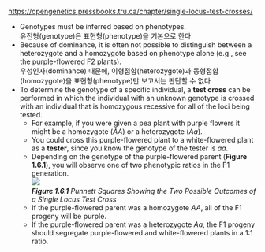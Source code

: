 https://opengenetics.pressbooks.tru.ca/chapter/single-locus-test-crosses/
- Genotypes must be inferred based on phenotypes.    
  유전형(genotype)은 표현형(phenotype)을 기본으로 한다
- Because of dominance, it is often not possible to distinguish between a heterozygote and a homozygote based on phenotype alone (e.g., see the purple-flowered F2 plants).    
  우성인자(dominance) 때문에, 이형접합(heterozygote)과 동형접합(homozygote)을 표현형(phenotype)만 보고서는 판단할 수 없다
- To determine the genotype of a specific individual, a **test cross** can be performed in which the individual with an unknown genotype is crossed with an individual that is homozygous recessive for all of the loci being tested.
	- For example, if you were given a pea plant with purple flowers it might be a homozygote (_AA_) or a heterozygote (_Aa_).
	- You could cross this purple-flowered plant to a white-flowered plant as a **tester**, since you know the genotype of the tester is _aa_.
	- Depending on the genotype of the purple-flowered parent (**Figure 1.6.1**), you will observe one of two phenotypic ratios in the F1 generation.    
	  ![](https://opengenetics.pressbooks.tru.ca/wp-content/uploads/sites/42/2020/11/1.18.png)    
	  ***Figure 1.6.1** Punnett Squares Showing the Two Possible Outcomes of a Single Locus Test Cross*    
	- If the purple-flowered parent was a homozygote _AA_, all of the F1 progeny will be purple.
	- If the purple-flowered parent was a heterozygote _Aa_, the F1 progeny should segregate purple-flowered and white-flowered plants in a 1:1 ratio.